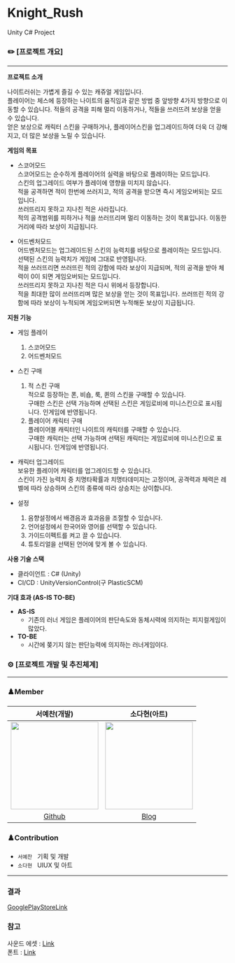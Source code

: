 # Knight_Rush
Unity C# Project
### ✏️ [프로젝트 개요]

---

**프로젝트 소개**

나이트러쉬는 가볍게 즐길 수 있는 캐쥬얼 게임입니다. <br/>
플레이어는 체스에 등장하는 나이트의 움직임과 같은 방법 중 앞방향 4가지 방향으로 이동할 수 있습니다.
적들의 공격을 피해 멀리 이동하거나, 적들을 쓰러뜨려 보상을 얻을 수 있습니다. <br/>
얻은 보상으로 캐릭터 스킨을 구매하거나, 플레이어스킨을 업그레이드하여 더욱 더 강해지고, 더 많은 보상을 노릴 수 있습니다. <br/>

**게임의 목표**

 - 스코어모드 <br/>
스코어모드는 순수하게 플레이어의 실력을 바탕으로 플레이하는 모드입니다. <br/>
스킨의 업그레이드 여부가 플레이에 영향을 미치지 않습니다. <br/>
적을 공격하면 적이 한번에 쓰러지고, 적의 공격을 받으면 즉시 게임오버되는 모드입니다. <br/>
쓰러뜨리지 못하고 지나친 적은 사라집니다. <br/>
적의 공격범위를 피하거나 적을 쓰러뜨리며 멀리 이동하는 것이 목표입니다. 이동한 거리에 따라 보상이 지급됩니다. <br/>

 - 어드벤처모드 <br/>
어드벤처모드는 업그레이드된 스킨의 능력치를 바탕으로 플레이하는 모드입니다. <br/>
선택된 스킨의 능력치가 게임에 그대로 반영됩니다. <br/>
적을 쓰러뜨리면 쓰러뜨린 적의 강함에 따라 보상이 지급되며, 적의 공격을 받아 체력이 0이 되면 게임오버되는 모드입니다. <br/>
쓰러뜨리지 못하고 지나친 적은 다시 위에서 등장합니다. <br/>
적을 최대한 많이 쓰러뜨리며 많은 보상을 얻는 것이 목표입니다. 쓰러뜨린 적의 강함에 따라 보상이 누적되며 게임오버되면 누적해둔 보상이 지급됩니다. <br/>

**지원 기능**

- 게임 플레이 <br/>
  1. 스코어모드
  2. 어드벤처모드
 
- 스킨 구매 <br/>
  1. 적 스킨 구매 <br/> 적으로 등장하는 폰, 비숍, 룩, 퀸의 스킨을 구매할 수 있습니다. <br/> 구매한 스킨은 선택 가능하며 선택된 스킨은 게임로비에 미니스킨으로 표시됩니다. 인게임에 반영됩니다.
  2. 플레이어 캐릭터 구매 <br/> 플레이어블 캐릭터인 나이트의 캐릭터를 구매할 수 있습니다. <br/> 구매한 캐릭터는 선택 가능하며 선택된 캐릭터는 게임로비에 미니스킨으로 표시됩니다. 인게임에 반영됩니다.
 
- 캐릭터 업그레이드 <br/>
  보유한 플레이어 캐릭터를 업그레이드할 수 있습니다. <br/>
  스킨이 가진 능력치 중 치명타확률과 치명타데미지는 고정이며, 공격력과 체력은 레벨에 따라 상승하며 스킨의 종류에 따라 상승치는 상이합니다. <br/>

- 설정 <br/>
  1. 음향설정에서 배경음과 효과음을 조절할 수 있습니다. <br/>
  2. 언어설정에서 한국어와 영어를 선택할 수 있습니다. <br/>
  3. 가이드이펙트를 켜고 끌 수 있습니다. <br/>
  4. 튜토리얼을 선택된 언어에 맞게 볼 수 있습니다. <br/>


**사용 기술 스택**<br/>
- 클라이언트 : C# (Unity)<br/>
- CI/CD : UnityVersionControl(구 PlasticSCM)<br/>

**기대 효과 (AS-IS TO-BE)**

- **AS-IS**
    - 기존의 러너 게임은 플레이어의 판단속도와 동체시력에 의지하는 피지컬게임이 많았다.
- **TO-BE**
    - 시간에 쫒기지 않는 판단능력에 의지하는 러너게임이다.

### ⚙️ [프로젝트 개발 및 추진체계]

---

### ♟️Member
서예찬(개발)|소다현(아트)|
:-:|:-:|
<img src="https://avatars.githubusercontent.com/u/33596116?v=4" width="200">|<img src="https://avatars.githubusercontent.com/u/33596116?v=4" width="200">|
[Github](https://github.com/SuhYC)|[Blog](https://github.com/SuhYC)|

### ♟️Contribution
- `서예찬` &nbsp; 기획 및 개발
- `소다현` &nbsp; UIUX 및 아트

---

### 결과 

[GooglePlayStoreLink](https://play.google.com/store/apps/details?id=com.VTCompany.Knight_Rush&pcampaignid=web_share)


### 참고

사운드 에셋 : [Link](https://charlie-watkins.com/) <br/>
폰트 : [Link](https://maplestory.nexon.com/Media/Font)

